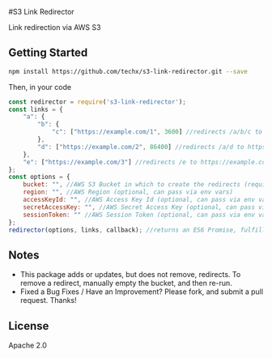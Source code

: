 #S3 Link Redirector

Link redirection via AWS S3

## Getting Started

```sh
npm install https://github.com/techx/s3-link-redirector.git --save
```

Then, in your code

```javascript
const redirector = require('s3-link-redirector');
const links = {
    "a": {
        "b": {
            "c": ["https://example.com/1", 3600] //redirects /a/b/c to https://example.com/1, cached for 1hr (3600s)
        },
        "d": ["https://example.com/2", 86400] //redirects /a/d to https://example.com/2, cached for 1 day (86400s)
    },
    "e": ["https://example.com/3"] //redirects /e to https://example.com/3, with no cache
};
const options = {
    bucket: "", //AWS S3 Bucket in which to create the redirects (required)
    region: "", //AWS Region (optional, can pass via env vars)
    accessKeyId: "", //AWS Access Key Id (optional, can pass via env vars)
    secretAccessKey: "", //AWS Secret Access Key (optional, can pass via env vars)
    sessionToken: "" //AWS Session Token (optional, can pass via env vars)
};
redirector(options, links, callback); //returns an ES6 Promise, fulfilled after all links have been deployed
```

## Notes
- This package adds or updates, but does not remove, redirects. To remove a redirect, manually empty the bucket, and then re-run. 
- Fixed a Bug Fixes / Have an Improvement? Please fork, and submit a pull request. Thanks!

## License
Apache 2.0
